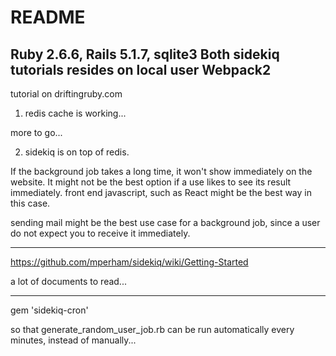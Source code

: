 # README
Ruby 2.6.6, Rails 5.1.7, sqlite3
Both sidekiq tutorials resides on local user Webpack2
------------------------------------------------------------------------

tutorial on driftingruby.com 

1. redis cache is working...

more to go...

2. sidekiq is on top of redis.

If the background job takes a long time, it won't show immediately on the website. It might not be the best option if a use likes to see its result immediately. front end javascript, such as React might be the best way in this case.

sending mail might be the best use case for a background job, since a user do not expect you to receive it immediately.

--------------------------------------------------------------------------

https://github.com/mperham/sidekiq/wiki/Getting-Started

a lot of documents to read...

--------------------------------------------------------------------------

gem 'sidekiq-cron'

so that generate_random_user_job.rb can be run automatically every minutes, instead of manually...